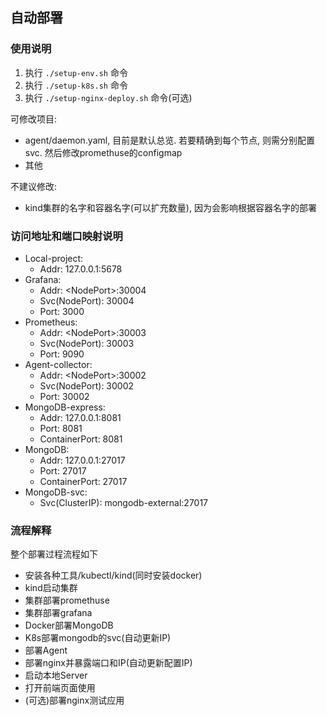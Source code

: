 ## 自动部署

### 使用说明
1. 执行 `./setup-env.sh` 命令
2. 执行 `./setup-k8s.sh` 命令
3. 执行 `./setup-nginx-deploy.sh` 命令(可选)

可修改项目:
- agent/daemon.yaml, 目前是默认总览. 若要精确到每个节点, 则需分别配置svc. 然后修改promethuse的configmap
- 其他

不建议修改:
- kind集群的名字和容器名字(可以扩充数量), 因为会影响根据容器名字的部署

### 访问地址和端口映射说明
- Local-project:
    - Addr: 127.0.0.1:5678
- Grafana:
    - Addr: \<NodePort\>:30004
    - Svc(NodePort): 30004
    - Port: 3000
- Prometheus:
    - Addr: \<NodePort\>:30003
    - Svc(NodePort): 30003
    - Port: 9090
- Agent-collector:
    - Addr: \<NodePort\>:30002
    - Svc(NodePort): 30002
    - Port: 30002
- MongoDB-express:
    - Addr: 127.0.0.1:8081
    - Port: 8081
    - ContainerPort: 8081
- MongoDB:
    - Addr: 127.0.0.1:27017
    - Port: 27017
    - ContainerPort: 27017
- MongoDB-svc:
    - Svc(ClusterIP): mongodb-external:27017



### 流程解释
整个部署过程流程如下
- 安装各种工具/kubectl/kind(同时安装docker)
- kind启动集群
- 集群部署promethuse
- 集群部署grafana
- Docker部署MongoDB
- K8s部署mongodb的svc(自动更新IP)
- 部署Agent
- 部署nginx并暴露端口和IP(自动更新配置IP)
- 启动本地Server
- 打开前端页面使用
- (可选)部署nginx测试应用